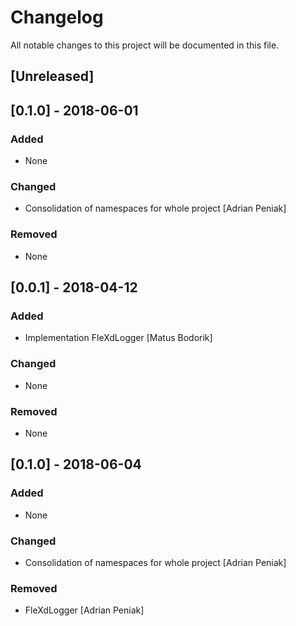 # Changelog
All notable changes to this project will be documented in this file.

## [Unreleased]
## [0.1.0] - 2018-06-01
### Added
- None

### Changed
- Consolidation of namespaces for whole project [Adrian Peniak]

### Removed
- None

## [0.0.1] - 2018-04-12
### Added
- Implementation FleXdLogger [Matus Bodorik]

### Changed
- None

### Removed
- None

## [0.1.0] - 2018-06-04
### Added
- None

### Changed
- Consolidation of namespaces for whole project [Adrian Peniak]

### Removed
- FleXdLogger [Adrian Peniak]
